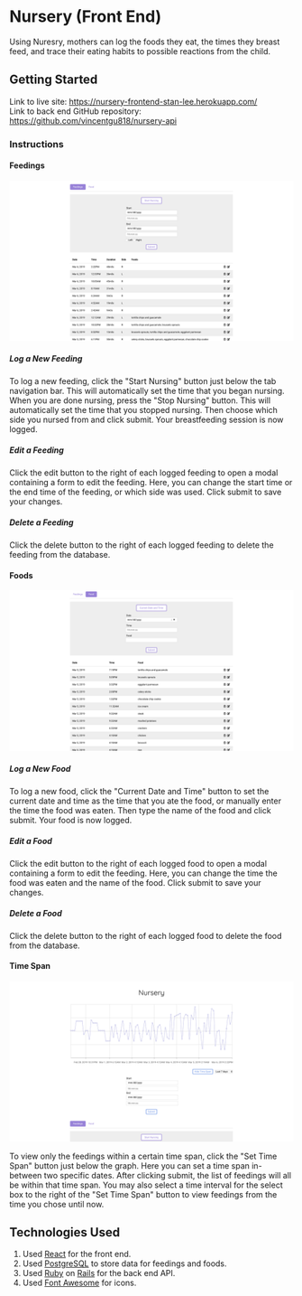 # Nursery (Front End)

Using Nuresry, mothers can log the foods they eat, the times they breast feed, and trace their eating habits to possible reactions from the child.

## Getting Started

Link to live site: https://nursery-frontend-stan-lee.herokuapp.com/<br>
Link to back end GitHub repository: https://github.com/vincentgu818/nursery-api

### Instructions

#### Feedings

<kbd>
<img src="public/images/screenshots/feedings.png" width="600" />
</kbd>

##### Log a New Feeding

To log a new feeding, click the "Start Nursing" button just below the tab navigation bar. This will automatically set the time that you began nursing. When you are done nursing, press the "Stop Nursing" button. This will automatically set the time that you stopped nursing. Then choose which side you nursed from and click submit. Your breastfeeding session is now logged.

##### Edit a Feeding

Click the edit button to the right of each logged feeding to open a modal containing a form to edit the feeding. Here, you can change the start time or the end time of the feeding, or which side was used. Click submit to save your changes.

##### Delete a Feeding

Click the delete button to the right of each logged feeding to delete the feeding from the database.

#### Foods
<kbd>
<img src="public/images/screenshots/foods.png" width="600" />
</kbd>

##### Log a New Food

To log a new food, click the "Current Date and Time" button to set the current date and time as the time that you ate the food, or manually enter the time the food was eaten. Then type the name of the food and click submit. Your food is now logged.

##### Edit a Food

Click the edit button to the right of each logged food to open a modal containing a form to edit the feeding. Here, you can change the time the food was eaten and the name of the food. Click submit to save your changes.

##### Delete a Food

Click the delete button to the right of each logged food to delete the food from the database.

#### Time Span

<kbd>
<img src="public/images/screenshots/timespan.png" width="600" />
</kbd>

To view only the feedings within a certain time span, click the "Set Time Span" button just below the graph. Here you can set a time span in-between two specific dates. After clicking submit, the list of feedings will all be within that time span. You may also select a time interval for the select box to the right of the "Set Time Span" button to view feedings from the time you chose until now.

## Technologies Used

  1. Used [React](https://reactjs.org/) for the front end.
  2. Used [PostgreSQL](https://www.postgresql.org) to store data for feedings and foods.
  3. Used [Ruby](https://www.ruby-lang.org/en/) on [Rails](https://rubyonrails.org/) for the back end API.
  4. Used [Font Awesome](https://fontawesome.com/) for icons.
